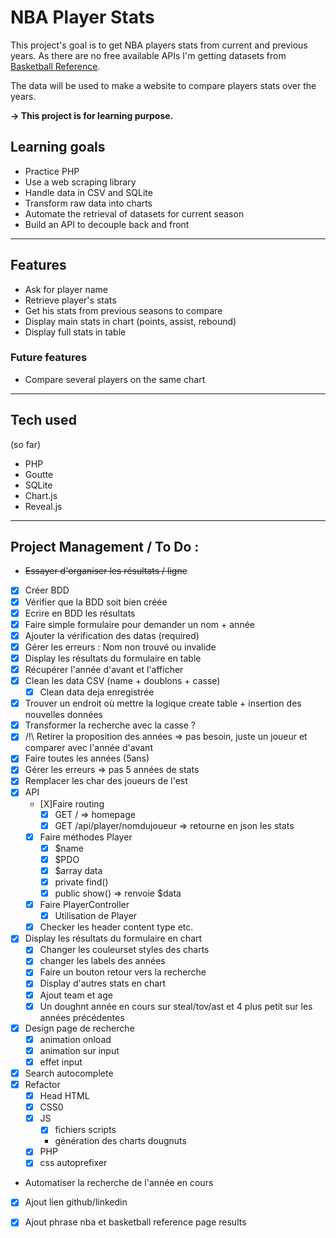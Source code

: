 # NBA Player Stats
This project's goal is to get NBA players stats from current and previous years.
As there are no free available APIs I'm getting datasets from [Basketball Reference](https://www.basketball-reference.com).

The data will be used to make a website to compare players stats over the years. 

**-> This project is for learning purpose.**

## Learning goals
* Practice PHP
* Use a web scraping library
* Handle data in CSV and SQLite
* Transform raw data into charts
* Automate the retrieval of datasets for current season
* Build an API to decouple back and front

***
## Features
* Ask for player name
* Retrieve player's stats
* Get his stats from previous seasons to compare
* Display main stats in chart (points, assist, rebound)
* Display full stats in table

### Future features
* Compare several players on the same chart

***
## Tech used
(so far)
* PHP 
* Goutte
* SQLite
* Chart.js
* Reveal.js

***
## Project Management / To Do :
* ~~Essayer d'organiser les résultats / ligne~~ 
* [X] Créer BDD
* [X] Vérifier que la BDD soit bien créée
* [X] Ecrire en BDD les résultats
* [X] Faire simple formulaire pour demander un nom + année
* [X] Ajouter la vérification des datas (required)
* [X] Gérer les erreurs : Nom non trouvé ou invalide
* [X] Display les résultats du formulaire en table
* [X] Récupérer l'année d'avant et l'afficher
* [X] Clean les data CSV (name + doublons + casse)
  * [X] Clean data deja enregistrée
* [X] Trouver un endroit où mettre la logique create table + insertion des nouvelles données
* [X] Transformer la recherche avec la casse ?
* [X] /!\ Retirer la proposition des années => pas besoin, juste un joueur et comparer avec l'année d'avant
* [X] Faire toutes les années (5ans)
* [X] Gérer les erreurs => pas 5 années de stats
* [X] Remplacer les char des joueurs de l'est
* [X] API
  * [X]Faire routing
    * [X] GET / => homepage
    * [X] GET /api/player/nomdujoueur => retourne en json les stats 
  * [X] Faire méthodes Player
    * [X] $name
    * [X] $PDO
    * [X] $array data
    * [X] private find()
    * [X] public show() => renvoie $data
  * [X] Faire PlayerController
    * [X] Utilisation de Player
  * [X] Checker les header content type etc.  
* [X] Display les résultats du formulaire en chart
  * [X] Changer les couleurset styles des charts
  * [X] changer les labels des années
  * [X] Faire un bouton retour vers la recherche
  * [X] Display d'autres stats en chart
  * [X] Ajout team et age
  * [X] Un doughnt année en cours sur steal/tov/ast et 4 plus petit sur les années précédentes
* [X] Design page de recherche
  * [X] animation onload
  * [X] animation sur input
  * [X] effet input
* [X] Search autocomplete
* [X] Refactor
  * [X] Head HTML
  * [X] CSS0
  * [X] JS
    * [X] fichiers scripts
    * génération des charts dougnuts
  * [X] PHP
  * [X] css autoprefixer
* Automatiser la recherche de l'année en cours
* [X] Ajout lien github/linkedin
* [X] Ajout phrase nba et basketball reference page results





